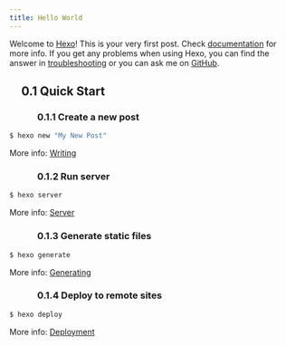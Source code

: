 ```yaml
---
title: Hello World
---
```

Welcome to [Hexo](https://hexo.io/)! This is your very first post. Check [documentation](https://hexo.io/docs/) for more info. If you get any problems when using Hexo, you can find the answer in [troubleshooting](https://hexo.io/docs/troubleshooting.html) or you can ask me on [GitHub](https://github.com/hexojs/hexo/issues).

## &emsp;0.1 Quick Start

### &emsp;&emsp;&emsp;0.1.1 Create a new post

``` bash
$ hexo new "My New Post"
```

More info: [Writing](https://hexo.io/docs/writing.html)

### &emsp;&emsp;&emsp;0.1.2 Run server

``` bash
$ hexo server
```

More info: [Server](https://hexo.io/docs/server.html)

### &emsp;&emsp;&emsp;0.1.3 Generate static files

``` bash
$ hexo generate
```

More info: [Generating](https://hexo.io/docs/generating.html)

### &emsp;&emsp;&emsp;0.1.4 Deploy to remote sites

``` bash
$ hexo deploy
```

More info: [Deployment](https://hexo.io/docs/deployment.html)